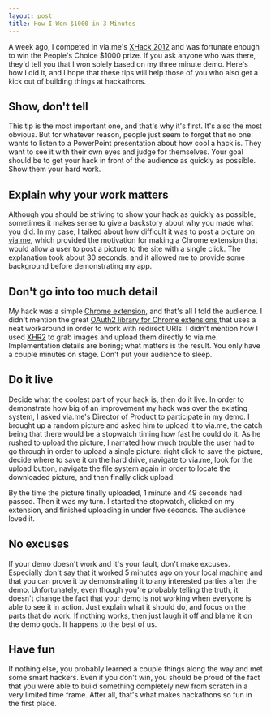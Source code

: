 ```yaml
---
layout: post
title: How I Won $1000 in 3 Minutes
---
```


A week ago, I competed in via.me's [XHack 2012](http://xhack2012.com)
and was fortunate enough to win the People's Choice $1000 prize. If you
ask anyone who was there, they'd tell you that I won solely based on my
three minute demo. Here's how I did it, and I hope that these tips will
help those of you who also get a kick out of building things at
hackathons.

## Show, don't tell

This tip is the most important one, and that's why it's first. It's also
the most obvious. But for whatever reason, people just seem to forget
that no one wants to listen to a PowerPoint presentation about how cool
a hack is. They want to see it with their own eyes and judge for
themselves. Your goal should be to get your hack in front of the
audience as quickly as possible. Show them your hard work.

## Explain why your work matters

Although you should be striving to show your hack as quickly as
possible, sometimes it makes sense to give a backstory about why you
made what you did. In my case, I talked about how difficult it was to
post a picture on [via.me](http://via.me/), which provided the
motivation for making a Chrome extension that would allow a user to post
a picture to the site with a single click. The explanation took about 30
seconds, and it allowed me to provide some background before
demonstrating my app.

## Don't go into too much detail

My hack was a simple [Chrome extension](http://instavia.me), and that's
all I told the audience. I didn't mention the great [OAuth2 library for
Chrome extensions ](http://smus.com/oauth2-chrome-extensions/) that uses
a neat workaround in order to work with redirect URIs. I didn't mention
how I used [XHR2](http://www.html5rocks.com/en/tutorials/file/xhr2/) to
grab images and upload them directly to via.me.  Implementation details
are boring; what matters is the result.  You only have a couple minutes
on stage.  Don't put your audience to sleep.

## Do it live

Decide what the coolest part of your hack is, then do it live. In order
to demonstrate how big of an improvement my hack was over the existing
system, I asked via.me's Director of Product to participate in my demo.
I brought up a random picture and asked him to upload it to via.me, the
catch being that there would be a stopwatch timing how fast he could do
it. As he rushed to upload the picture, I narrated how much trouble the
user had to go through in order to upload a single picture: right click
to save the picture, decide where to save it on the hard drive, navigate
to via.me, look for the upload button, navigate the file system again in
order to locate the downloaded picture, and then finally click upload.

By the time the picture finally uploaded, 1 minute and 49 seconds had
passed. Then it was my turn. I started the stopwatch, clicked on my
extension, and finished uploading in under five seconds. The audience
loved it.

## No excuses

If your demo doesn't work and it's your fault, don't make excuses.
Especially don't say that it worked 5 minutes ago on your local machine
and that you can prove it by demonstrating it to any interested parties
after the demo. Unfortunately, even though you're probably telling the
truth, it doesn't change the fact that your demo is not working when
everyone is able to see it in action. Just explain what it should do,
and focus on the parts that do work. If nothing works, then just laugh
it off and blame it on the demo gods. It happens to the best of us.

## Have fun

If nothing else, you probably learned a couple things along the way and
met some smart hackers. Even if you don't win, you should be proud of
the fact that you were able to build something completely new from
scratch in a very limited time frame. After all, that's what makes
hackathons so fun in the first place.
